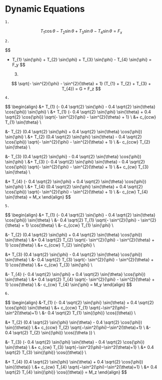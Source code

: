 # Dynamic Equations

    1.

$$
T_{1} \cos{\theta} - T_{2} \sin{\theta} + T_{3} \sin{\theta} - T_{4} \sin{\theta} = F_x
$$

    2.

$$
- T_{1} \sin{\phi} + T_{2} \sin{\phi} + T_{3} \sin{\phi} - T_{4} \sin{\phi} = F_y
$$

    3.

$$
\sqrt{- \sin^{2}{\phi} - \sin^{2}{\theta} + 1} (T_{1} + T_{2} + T_{3} + T_{4}) = G + F_z
$$

    4.

$$
\begin{align}
&+ T_{1} (- 0.4 \sqrt{2} \sin{\phi} - 0.4 \sqrt{2} \sin{\theta} \cos{\phi}) \sin{\phi} \\
&+ T_{1} (- 0.4 \sqrt{2} \sin{\phi} \sin{\theta} + 0.4 \sqrt{2} \cos{\phi}) \sqrt{- \sin^{2}{\phi} - \sin^{2}{\theta} + 1} \\
&+ c_{ccw} T_{1} \sin{\theta} \\

&- T_{2} (0.4 \sqrt{2} \sin{\phi} + 0.4 \sqrt{2} \sin{\theta} \cos{\phi}) \sin{\phi} \\
&+ T_{2} (0.4 \sqrt{2} \sin{\phi} \sin{\theta} - 0.4 \sqrt{2} \cos{\phi}) \sqrt{- \sin^{2}{\phi} - \sin^{2}{\theta} + 1} \\
&- c_{ccw} T_{2} \sin{\theta} \\

&- T_{3} (0.4 \sqrt{2} \sin{\phi} - 0.4 \sqrt{2} \sin{\theta} \cos{\phi}) \sin{\phi} \\
&+ T_{3} (- 0.4 \sqrt{2} \sin{\phi} \sin{\theta} - 0.4 \sqrt{2} \cos{\phi}) \sqrt{- \sin^{2}{\phi} - \sin^{2}{\theta} + 1} \\
&+ c_{cw} T_{3} \sin{\theta} \\

&+ T_{4} (- 0.4 \sqrt{2} \sin{\phi} + 0.4 \sqrt{2} \sin{\theta} \cos{\phi}) \sin{\phi} \\
&+ T_{4} (0.4 \sqrt{2} \sin{\phi} \sin{\theta} + 0.4 \sqrt{2} \cos{\phi}) \sqrt{- \sin^{2}{\phi} - \sin^{2}{\theta} + 1} \\
&- c_{cw} T_{4} \sin{\theta} = M_x
\end{align}
$$

    5.

$$
\begin{align}
&+ T_{1} (- 0.4 \sqrt{2} \sin{\phi} - 0.4 \sqrt{2} \sin{\theta} \cos{\phi}) \sin{\theta} \\
&- 0.4 \sqrt{2} T_{1} \sqrt{- \sin^{2}{\phi} - \sin^{2}{\theta} + 1} \cos{\theta} \\
&- c_{ccw} T_{1} \sin{\phi} \\

&- T_{2} (0.4 \sqrt{2} \sin{\phi} + 0.4 \sqrt{2} \sin{\theta} \cos{\phi}) \sin{\theta} \\
&+ 0.4 \sqrt{2} T_{2} \sqrt{- \sin^{2}{\phi} - \sin^{2}{\theta} + 1} \cos{\theta} \\
&+ c_{ccw} T_{2} \sin{\phi} \\

&+ T_{3} (0.4 \sqrt{2} \sin{\phi} - 0.4 \sqrt{2} \sin{\theta} \cos{\phi}) \sin{\theta} \\
&- 0.4 \sqrt{2} T_{3} \sqrt{- \sin^{2}{\phi} - \sin^{2}{\theta} + 1} \cos{\theta} \\
&+ c_{cw} T_{3} \sin{\phi} \\

&- T_{4} (- 0.4 \sqrt{2} \sin{\phi} + 0.4 \sqrt{2} \sin{\theta} \cos{\phi}) \sin{\theta} \\
&+ 0.4 \sqrt{2} T_{4} \sqrt{- \sin^{2}{\phi} - \sin^{2}{\theta} + 1} \cos{\theta} \\
&- c_{cw} T_{4} \sin{\phi} = M_y
\end{align}
$$

    6.

$$
\begin{align}
&-T_{1} (- 0.4 \sqrt{2} \sin{\phi} \sin{\theta} + 0.4 \sqrt{2} \cos{\phi}) \sin{\theta} \\
&+ c_{ccw} T_{1} \sqrt{−\sin^2(\phi)−\sin^2(\theta)+1} \\
&- 0.4 \sqrt{2} T_{1} \sin{(\phi)} \cos{(\theta)} \\

&+ T_{2} (0.4 \sqrt{2} \sin{\phi} \sin{\theta} - 0.4 \sqrt{2} \cos{\phi}) \sin{(\theta)} \\
&+ c_{ccw} T_{2} \sqrt{−\sin^2(\phi)−\sin^2(\theta)+1} \\
&- 0.4 \sqrt{2} T_{2} \sin{(\phi)} \cos{(\theta )} \\

&- T_{3} (- 0.4 \sqrt{2} \sin{\phi} \sin{\theta} - 0.4 \sqrt{2} \cos{\phi}) \sin{\theta} \\
&+ c_{cw} T_{3} \sqrt{−\sin^2(\phi)−\sin^2(\theta)+1} \\
&+ 0.4 \sqrt{2} T_{3} \sin{(\phi)} \cos{(\theta)} \\

&+ T_{4} (0.4 \sqrt{2} \sin{\phi} \sin{\theta} + 0.4 \sqrt{2} \cos{\phi}) \sin{(\theta)} \\
&+ c_{cw} T_{4} \sqrt{−\sin^2(\phi)−\sin^2(\theta)+1} \\
&+ 0.4 \sqrt{2} T_{4} \sin{(\phi)} \cos{(\theta)} = M_z
\end{align}
$$
